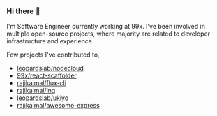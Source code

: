 ### Hi there 👋

I'm Software Engineer currently working at 99x. I've been involved in multiple open-source projects, where majority are related to developer infrastructure and experience.

Few projects I've contributed to,

- [leopardslab/nodecloud](https://github.com/leopardslab/nodecloud)
- [99x/react-scaffolder](https://github.com/99x/react-scaffolder)
- [rajikaimal/flux-cli](https://github.com/rajikaimal/flux-cli)
- [rajikaimal/inq](https://github.com/rajikaimal/inq)
- [leopardslab/ukiyo](https://github.com/leopardslab/ukiyo)
- [rajikaimal/awesome-express](https://github.com/rajikaimal/awesome-express)

<!--
**rajikaimal/rajikaimal** is a ✨ _special_ ✨ repository because its `README.md` (this file) appears on your GitHub profile.

Here are some ideas to get you started:

- 🔭 I’m currently working on ...
- 🌱 I’m currently learning ...
- 👯 I’m looking to collaborate on ...
- 🤔 I’m looking for help with ...
- 💬 Ask me about ...
- 📫 How to reach me: ...
- 😄 Pronouns: ...
- ⚡ Fun fact: ...
-->

